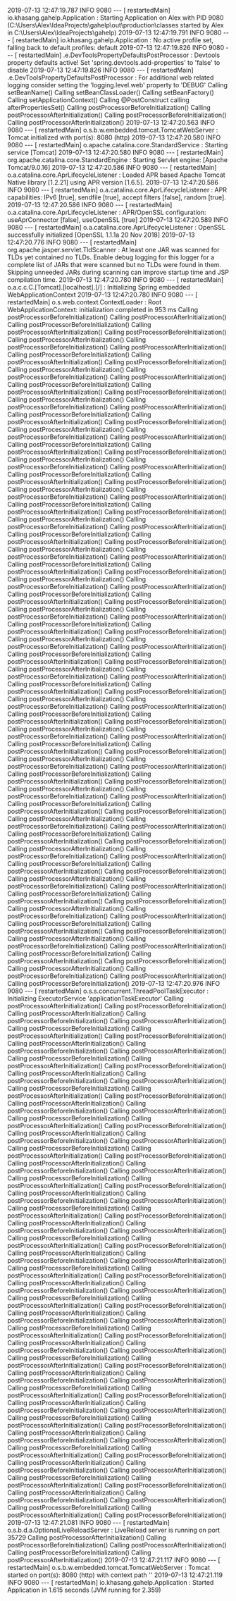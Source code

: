 2019-07-13 12:47:19.787  INFO 9080 --- [  restartedMain] io.khasang.gahelp.Application            : Starting Application on Alex with PID 9080 (C:\Users\Alex\IdeaProjects\gahelp\out\production\classes started by Alex in C:\Users\Alex\IdeaProjects\gahelp)
2019-07-13 12:47:19.791  INFO 9080 --- [  restartedMain] io.khasang.gahelp.Application            : No active profile set, falling back to default profiles: default
2019-07-13 12:47:19.826  INFO 9080 --- [  restartedMain] .e.DevToolsPropertyDefaultsPostProcessor : Devtools property defaults active! Set 'spring.devtools.add-properties' to 'false' to disable
2019-07-13 12:47:19.826  INFO 9080 --- [  restartedMain] .e.DevToolsPropertyDefaultsPostProcessor : For additional web related logging consider setting the 'logging.level.web' property to 'DEBUG'
Calling setBeanName()
Calling setBeanClassLoader()
Calling setBeanFactory()
Calling setApplicationContext()
Calling @PostConstruct
calling afterPropertiesSet()
Calling postProcessorBeforeInitialization()
Calling postProcessorAfterInitialization()
Calling postProcessorBeforeInitialization()
Calling postProcessorAfterInitialization()
2019-07-13 12:47:20.563  INFO 9080 --- [  restartedMain] o.s.b.w.embedded.tomcat.TomcatWebServer  : Tomcat initialized with port(s): 8080 (http)
2019-07-13 12:47:20.580  INFO 9080 --- [  restartedMain] o.apache.catalina.core.StandardService   : Starting service [Tomcat]
2019-07-13 12:47:20.580  INFO 9080 --- [  restartedMain] org.apache.catalina.core.StandardEngine  : Starting Servlet engine: [Apache Tomcat/9.0.16]
2019-07-13 12:47:20.586  INFO 9080 --- [  restartedMain] o.a.catalina.core.AprLifecycleListener   : Loaded APR based Apache Tomcat Native library [1.2.21] using APR version [1.6.5].
2019-07-13 12:47:20.586  INFO 9080 --- [  restartedMain] o.a.catalina.core.AprLifecycleListener   : APR capabilities: IPv6 [true], sendfile [true], accept filters [false], random [true].
2019-07-13 12:47:20.586  INFO 9080 --- [  restartedMain] o.a.catalina.core.AprLifecycleListener   : APR/OpenSSL configuration: useAprConnector [false], useOpenSSL [true]
2019-07-13 12:47:20.589  INFO 9080 --- [  restartedMain] o.a.catalina.core.AprLifecycleListener   : OpenSSL successfully initialized [OpenSSL 1.1.1a  20 Nov 2018]
2019-07-13 12:47:20.776  INFO 9080 --- [  restartedMain] org.apache.jasper.servlet.TldScanner     : At least one JAR was scanned for TLDs yet contained no TLDs. Enable debug logging for this logger for a complete list of JARs that were scanned but no TLDs were found in them. Skipping unneeded JARs during scanning can improve startup time and JSP compilation time.
2019-07-13 12:47:20.780  INFO 9080 --- [  restartedMain] o.a.c.c.C.[Tomcat].[localhost].[/]       : Initializing Spring embedded WebApplicationContext
2019-07-13 12:47:20.780  INFO 9080 --- [  restartedMain] o.s.web.context.ContextLoader            : Root WebApplicationContext: initialization completed in 953 ms
Calling postProcessorBeforeInitialization()
Calling postProcessorAfterInitialization()
Calling postProcessorBeforeInitialization()
Calling postProcessorAfterInitialization()
Calling postProcessorBeforeInitialization()
Calling postProcessorAfterInitialization()
Calling postProcessorBeforeInitialization()
Calling postProcessorAfterInitialization()
Calling postProcessorBeforeInitialization()
Calling postProcessorAfterInitialization()
Calling postProcessorBeforeInitialization()
Calling postProcessorAfterInitialization()
Calling postProcessorBeforeInitialization()
Calling postProcessorAfterInitialization()
Calling postProcessorBeforeInitialization()
Calling postProcessorAfterInitialization()
Calling postProcessorBeforeInitialization()
Calling postProcessorAfterInitialization()
Calling postProcessorBeforeInitialization()
Calling postProcessorAfterInitialization()
Calling postProcessorBeforeInitialization()
Calling postProcessorAfterInitialization()
Calling postProcessorBeforeInitialization()
Calling postProcessorAfterInitialization()
Calling postProcessorBeforeInitialization()
Calling postProcessorAfterInitialization()
Calling postProcessorBeforeInitialization()
Calling postProcessorAfterInitialization()
Calling postProcessorBeforeInitialization()
Calling postProcessorAfterInitialization()
Calling postProcessorBeforeInitialization()
Calling postProcessorAfterInitialization()
Calling postProcessorBeforeInitialization()
Calling postProcessorAfterInitialization()
Calling postProcessorBeforeInitialization()
Calling postProcessorAfterInitialization()
Calling postProcessorBeforeInitialization()
Calling postProcessorAfterInitialization()
Calling postProcessorBeforeInitialization()
Calling postProcessorAfterInitialization()
Calling postProcessorBeforeInitialization()
Calling postProcessorAfterInitialization()
Calling postProcessorBeforeInitialization()
Calling postProcessorAfterInitialization()
Calling postProcessorBeforeInitialization()
Calling postProcessorAfterInitialization()
Calling postProcessorBeforeInitialization()
Calling postProcessorAfterInitialization()
Calling postProcessorBeforeInitialization()
Calling postProcessorAfterInitialization()
Calling postProcessorBeforeInitialization()
Calling postProcessorAfterInitialization()
Calling postProcessorBeforeInitialization()
Calling postProcessorAfterInitialization()
Calling postProcessorBeforeInitialization()
Calling postProcessorAfterInitialization()
Calling postProcessorBeforeInitialization()
Calling postProcessorAfterInitialization()
Calling postProcessorBeforeInitialization()
Calling postProcessorAfterInitialization()
Calling postProcessorBeforeInitialization()
Calling postProcessorAfterInitialization()
Calling postProcessorBeforeInitialization()
Calling postProcessorAfterInitialization()
Calling postProcessorBeforeInitialization()
Calling postProcessorAfterInitialization()
Calling postProcessorBeforeInitialization()
Calling postProcessorAfterInitialization()
Calling postProcessorBeforeInitialization()
Calling postProcessorAfterInitialization()
Calling postProcessorBeforeInitialization()
Calling postProcessorAfterInitialization()
Calling postProcessorBeforeInitialization()
Calling postProcessorAfterInitialization()
Calling postProcessorBeforeInitialization()
Calling postProcessorAfterInitialization()
Calling postProcessorBeforeInitialization()
Calling postProcessorAfterInitialization()
Calling postProcessorBeforeInitialization()
Calling postProcessorAfterInitialization()
Calling postProcessorBeforeInitialization()
Calling postProcessorAfterInitialization()
Calling postProcessorBeforeInitialization()
Calling postProcessorAfterInitialization()
Calling postProcessorBeforeInitialization()
Calling postProcessorAfterInitialization()
Calling postProcessorBeforeInitialization()
Calling postProcessorAfterInitialization()
Calling postProcessorBeforeInitialization()
Calling postProcessorAfterInitialization()
Calling postProcessorBeforeInitialization()
Calling postProcessorAfterInitialization()
Calling postProcessorBeforeInitialization()
Calling postProcessorAfterInitialization()
Calling postProcessorBeforeInitialization()
Calling postProcessorAfterInitialization()
Calling postProcessorBeforeInitialization()
Calling postProcessorAfterInitialization()
Calling postProcessorBeforeInitialization()
Calling postProcessorAfterInitialization()
Calling postProcessorBeforeInitialization()
Calling postProcessorAfterInitialization()
Calling postProcessorBeforeInitialization()
Calling postProcessorAfterInitialization()
Calling postProcessorBeforeInitialization()
Calling postProcessorAfterInitialization()
Calling postProcessorBeforeInitialization()
Calling postProcessorAfterInitialization()
Calling postProcessorBeforeInitialization()
Calling postProcessorAfterInitialization()
Calling postProcessorBeforeInitialization()
Calling postProcessorAfterInitialization()
Calling postProcessorBeforeInitialization()
Calling postProcessorAfterInitialization()
Calling postProcessorBeforeInitialization()
Calling postProcessorAfterInitialization()
Calling postProcessorBeforeInitialization()
Calling postProcessorAfterInitialization()
Calling postProcessorBeforeInitialization()
Calling postProcessorAfterInitialization()
Calling postProcessorBeforeInitialization()
Calling postProcessorAfterInitialization()
Calling postProcessorBeforeInitialization()
Calling postProcessorAfterInitialization()
Calling postProcessorBeforeInitialization()
Calling postProcessorAfterInitialization()
Calling postProcessorBeforeInitialization()
Calling postProcessorAfterInitialization()
Calling postProcessorBeforeInitialization()
Calling postProcessorAfterInitialization()
Calling postProcessorBeforeInitialization()
Calling postProcessorAfterInitialization()
Calling postProcessorBeforeInitialization()
Calling postProcessorAfterInitialization()
Calling postProcessorBeforeInitialization()
2019-07-13 12:47:20.976  INFO 9080 --- [  restartedMain] o.s.s.concurrent.ThreadPoolTaskExecutor  : Initializing ExecutorService 'applicationTaskExecutor'
Calling postProcessorAfterInitialization()
Calling postProcessorBeforeInitialization()
Calling postProcessorAfterInitialization()
Calling postProcessorBeforeInitialization()
Calling postProcessorAfterInitialization()
Calling postProcessorBeforeInitialization()
Calling postProcessorAfterInitialization()
Calling postProcessorBeforeInitialization()
Calling postProcessorAfterInitialization()
Calling postProcessorBeforeInitialization()
Calling postProcessorAfterInitialization()
Calling postProcessorBeforeInitialization()
Calling postProcessorAfterInitialization()
Calling postProcessorBeforeInitialization()
Calling postProcessorAfterInitialization()
Calling postProcessorBeforeInitialization()
Calling postProcessorAfterInitialization()
Calling postProcessorBeforeInitialization()
Calling postProcessorAfterInitialization()
Calling postProcessorBeforeInitialization()
Calling postProcessorAfterInitialization()
Calling postProcessorBeforeInitialization()
Calling postProcessorAfterInitialization()
Calling postProcessorBeforeInitialization()
Calling postProcessorAfterInitialization()
Calling postProcessorBeforeInitialization()
Calling postProcessorAfterInitialization()
Calling postProcessorBeforeInitialization()
Calling postProcessorAfterInitialization()
Calling postProcessorBeforeInitialization()
Calling postProcessorAfterInitialization()
Calling postProcessorBeforeInitialization()
Calling postProcessorAfterInitialization()
Calling postProcessorBeforeInitialization()
Calling postProcessorAfterInitialization()
Calling postProcessorBeforeInitialization()
Calling postProcessorAfterInitialization()
Calling postProcessorBeforeInitialization()
Calling postProcessorAfterInitialization()
Calling postProcessorBeforeInitialization()
Calling postProcessorAfterInitialization()
Calling postProcessorBeforeInitialization()
Calling postProcessorAfterInitialization()
Calling postProcessorBeforeInitialization()
Calling postProcessorAfterInitialization()
Calling postProcessorBeforeInitialization()
Calling postProcessorAfterInitialization()
Calling postProcessorBeforeInitialization()
Calling postProcessorAfterInitialization()
Calling postProcessorBeforeInitialization()
Calling postProcessorAfterInitialization()
Calling postProcessorBeforeInitialization()
Calling postProcessorAfterInitialization()
Calling postProcessorBeforeInitialization()
Calling postProcessorAfterInitialization()
Calling postProcessorBeforeInitialization()
Calling postProcessorAfterInitialization()
Calling postProcessorBeforeInitialization()
Calling postProcessorAfterInitialization()
Calling postProcessorBeforeInitialization()
Calling postProcessorAfterInitialization()
Calling postProcessorBeforeInitialization()
Calling postProcessorAfterInitialization()
Calling postProcessorBeforeInitialization()
Calling postProcessorAfterInitialization()
Calling postProcessorBeforeInitialization()
Calling postProcessorAfterInitialization()
Calling postProcessorBeforeInitialization()
Calling postProcessorAfterInitialization()
Calling postProcessorBeforeInitialization()
Calling postProcessorAfterInitialization()
Calling postProcessorBeforeInitialization()
Calling postProcessorAfterInitialization()
Calling postProcessorBeforeInitialization()
Calling postProcessorAfterInitialization()
Calling postProcessorBeforeInitialization()
Calling postProcessorAfterInitialization()
Calling postProcessorBeforeInitialization()
Calling postProcessorAfterInitialization()
Calling postProcessorBeforeInitialization()
Calling postProcessorAfterInitialization()
Calling postProcessorBeforeInitialization()
Calling postProcessorAfterInitialization()
Calling postProcessorBeforeInitialization()
Calling postProcessorAfterInitialization()
Calling postProcessorBeforeInitialization()
Calling postProcessorAfterInitialization()
Calling postProcessorBeforeInitialization()
Calling postProcessorAfterInitialization()
Calling postProcessorBeforeInitialization()
Calling postProcessorAfterInitialization()
Calling postProcessorBeforeInitialization()
Calling postProcessorAfterInitialization()
Calling postProcessorBeforeInitialization()
Calling postProcessorAfterInitialization()
Calling postProcessorBeforeInitialization()
Calling postProcessorAfterInitialization()
Calling postProcessorBeforeInitialization()
Calling postProcessorAfterInitialization()
Calling postProcessorBeforeInitialization()
Calling postProcessorAfterInitialization()
Calling postProcessorBeforeInitialization()
Calling postProcessorAfterInitialization()
Calling postProcessorBeforeInitialization()
2019-07-13 12:47:21.081  INFO 9080 --- [  restartedMain] o.s.b.d.a.OptionalLiveReloadServer       : LiveReload server is running on port 35729
Calling postProcessorAfterInitialization()
Calling postProcessorBeforeInitialization()
Calling postProcessorAfterInitialization()
Calling postProcessorBeforeInitialization()
Calling postProcessorAfterInitialization()
2019-07-13 12:47:21.117  INFO 9080 --- [  restartedMain] o.s.b.w.embedded.tomcat.TomcatWebServer  : Tomcat started on port(s): 8080 (http) with context path ''
2019-07-13 12:47:21.119  INFO 9080 --- [  restartedMain] io.khasang.gahelp.Application            : Started Application in 1.615 seconds (JVM running for 2.359)
